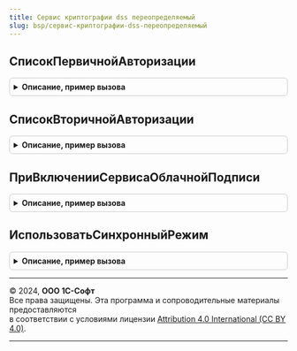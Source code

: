 ```yaml
---
title: Сервис криптографии dss переопределяемый
slug: bsp/сервис-криптографии-dss-переопределяемый
---
```



## СписокПервичнойАвторизации
<details style="margin: 1em 0; padding: 0.5em; border: 1px solid #ccc; border-radius: 6px;">

<summary style="font-weight: bold; cursor: pointer;">Описание, пример вызова</summary>

```bsl

// Процедура позволяет переопределить список способов первичной аутентификации, доступный пользователю
//
// Параметры:
//  МассивСпособов - Массив из ПеречислениеСсылка.СпособыАвторизацииDSS
//
Процедура СписокПервичнойАвторизации(МассивСпособов) Экспорт
```

Пример вызова
```bsl
СервисКриптографииDSSПереопределяемый.СписокПервичнойАвторизации(МассивСпособов) 
```
</details>

## СписокВторичнойАвторизации
<details style="margin: 1em 0; padding: 0.5em; border: 1px solid #ccc; border-radius: 6px;">

<summary style="font-weight: bold; cursor: pointer;">Описание, пример вызова</summary>

```bsl

// Процедура позволяет переопределить список способов вторичной авторизация, доступный пользователю
//
// Параметры:
//  МассивСпособов - Массив из ПеречислениеСсылка.СпособыАвторизацииDSS
//
Процедура СписокВторичнойАвторизации(МассивСпособов) Экспорт
```

Пример вызова
```bsl
СервисКриптографииDSSПереопределяемый.СписокВторичнойАвторизации(МассивСпособов) 
```
</details>

## ПриВключенииСервисаОблачнойПодписи
<details style="margin: 1em 0; padding: 0.5em; border: 1px solid #ccc; border-radius: 6px;">

<summary style="font-weight: bold; cursor: pointer;">Описание, пример вызова</summary>

```bsl

// Процедура вызывается при изменении значения константы ИспользоватьСервисDSS
//
Процедура ПриВключенииСервисаОблачнойПодписи() Экспорт
```

Пример вызова
```bsl
СервисКриптографииDSSПереопределяемый.ПриВключенииСервисаОблачнойПодписи() 
```
</details>

## ИспользоватьСинхронныйРежим
<details style="margin: 1em 0; padding: 0.5em; border: 1px solid #ccc; border-radius: 6px;">

<summary style="font-weight: bold; cursor: pointer;">Описание, пример вызова</summary>

```bsl

// Позволяет переопределить использование синхронного режима работы в зависимости от вида клиента
//
// Параметры:
//  ТекущийРежим - Булево - для ВебКлиента Ложь, для остальных Истина
//
Процедура ИспользоватьСинхронныйРежим(ТекущийРежим) Экспорт
```

Пример вызова
```bsl
СервисКриптографииDSSПереопределяемый.ИспользоватьСинхронныйРежим(ТекущийРежим) 
```
</details>

---

© 2024, **ООО 1С-Софт**  
Все права защищены. Эта программа и сопроводительные материалы предоставляются  
в соответствии с условиями лицензии [Attribution 4.0 International (CC BY 4.0)](https://creativecommons.org/licenses/by/4.0/legalcode).

---
